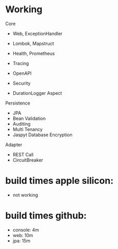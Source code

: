# Working
Core
- Web, ExceptionHandler
- Lombok, Mapstruct

- Health, Prometheus
- Tracing
- OpenAPI

- Security

- DurationLogger Aspect
         
Persistence
- JPA
- Bean Validation
- Auditing 
- Multi Tenancy 
- Jaspyt Database Encryption

Adapter
- REST Call
- CircuitBreaker


# build times apple silicon:
- not working

# build times github:
- console: 4m
- web: 10m
- jpa: 15m